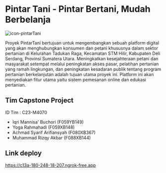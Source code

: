 # Pintar Tani - Pintar Bertani, Mudah Berbelanja
![icon-pintarTani](https://github.com/iqrima4422/PintarTani_ProjectCapstone/assets/79218009/868094fb-963a-4377-9187-6681236dd5a4)

Proyek PintarTani bertujuan untuk mengembangkan sebuah platform digital yang akan menghubungkan konsumen dan petani khususnya dalam sektor pertanian di Kelurahan Tadukan Raga, Kecamatan STM Hilir, Kabupaten Deli Serdang, Provinsi Sumatera Utara. Meningkatkan kesejahteraan petani dan masyarakat setempat melalui peningkatan akses pasar, pelatihan pertanian yang ramah lingkungan, dan peningkatan kesadaran publik tentang program pertanian berkelanjutan adalah tujuan utama proyek ini.
Platform ini akan menyediakan fitur utama yaitu sistem pemesanan online dan edukasi pertanian.

## Tim Capstone Project

ID Tim : C23-M4070

- Iqri Mannisa' Buchori (F059YB149)
- Yoga Rahmahadi (F059XB148)
- Achmad Syarif Arifiansyah (F080XB367)
- Muhammad Rizqy Akbar (F088XB144)

## Link deploy

https://c13a-180-248-18-207.ngrok-free.app
